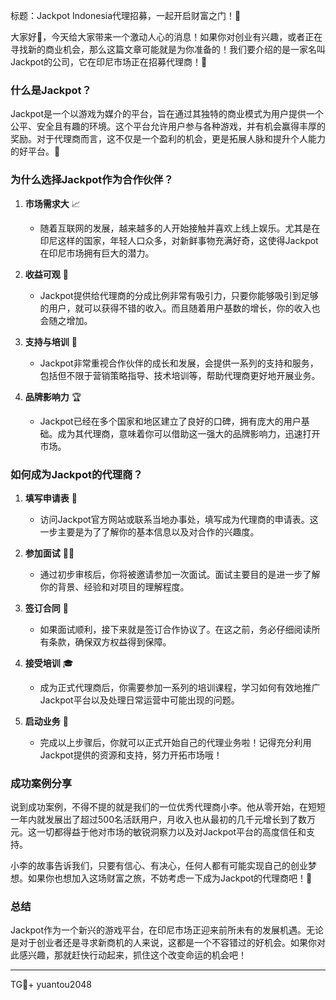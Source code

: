 标题：Jackpot Indonesia代理招募，一起开启财富之门！🚀

大家好👋，今天给大家带来一个激动人心的消息！如果你对创业有兴趣，或者正在寻找新的商业机会，那么这篇文章可能就是为你准备的！我们要介绍的是一家名叫Jackpot的公司，它在印尼市场正在招募代理商！💼

### 什么是Jackpot？

Jackpot是一个以游戏为媒介的平台，旨在通过其独特的商业模式为用户提供一个公平、安全且有趣的环境。这个平台允许用户参与各种游戏，并有机会赢得丰厚的奖励。对于代理商而言，这不仅是一个盈利的机会，更是拓展人脉和提升个人能力的好平台。🌈

### 为什么选择Jackpot作为合作伙伴？

1. **市场需求大** 📈
    - 随着互联网的发展，越来越多的人开始接触并喜欢上线上娱乐。尤其是在印尼这样的国家，年轻人口众多，对新鲜事物充满好奇，这使得Jackpot在印尼市场拥有巨大的潜力。

2. **收益可观** 💸
    - Jackpot提供给代理商的分成比例非常有吸引力，只要你能够吸引到足够的用户，就可以获得不错的收入。而且随着用户基数的增长，你的收入也会随之增加。

3. **支持与培训** 🌟
    - Jackpot非常重视合作伙伴的成长和发展，会提供一系列的支持和服务，包括但不限于营销策略指导、技术培训等，帮助代理商更好地开展业务。

4. **品牌影响力** 🏆
    - Jackpot已经在多个国家和地区建立了良好的口碑，拥有庞大的用户基础。成为其代理商，意味着你可以借助这一强大的品牌影响力，迅速打开市场。

### 如何成为Jackpot的代理商？

1. **填写申请表** 📝
    - 访问Jackpot官方网站或联系当地办事处，填写成为代理商的申请表。这一步主要是为了了解你的基本信息以及对合作的兴趣度。

2. **参加面试** 👩‍💻
    - 通过初步审核后，你将被邀请参加一次面试。面试主要目的是进一步了解你的背景、经验和对项目的理解程度。

3. **签订合同** 📄
    - 如果面试顺利，接下来就是签订合作协议了。在这之前，务必仔细阅读所有条款，确保双方权益得到保障。

4. **接受培训** 🎓
    - 成为正式代理商后，你需要参加一系列的培训课程，学习如何有效地推广Jackpot平台以及处理日常运营中可能出现的问题。

5. **启动业务** 🚀
    - 完成以上步骤后，你就可以正式开始自己的代理业务啦！记得充分利用Jackpot提供的资源和支持，努力开拓市场哦！

### 成功案例分享

说到成功案例，不得不提的就是我们的一位优秀代理商小李。他从零开始，在短短一年内就发展出了超过500名活跃用户，月收入也从最初的几千元增长到了数万元。这一切都得益于他对市场的敏锐洞察力以及对Jackpot平台的高度信任和支持。

小李的故事告诉我们，只要有信心、有决心，任何人都有可能实现自己的创业梦想。如果你也想加入这场财富之旅，不妨考虑一下成为Jackpot的代理商吧！🚀

### 总结

Jackpot作为一个新兴的游戏平台，在印尼市场正迎来前所未有的发展机遇。无论是对于创业者还是寻求新商机的人来说，这都是一个不容错过的好机会。如果你对此感兴趣，那就赶快行动起来，抓住这个改变命运的机会吧！

---

TG💪+ yuantou2048